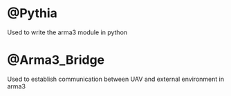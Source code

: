# @Pythia
Used to write the arma3 module in python
# @Arma3_Bridge
Used to establish communication between UAV and external environment in arma3